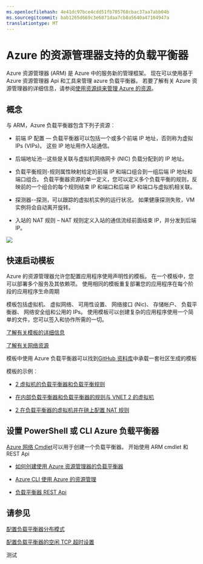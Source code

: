 ```yaml
---
ms.openlocfilehash: 4e41dc97bce4cdd51fb705768cbac37aa7abb04b
ms.sourcegitcommit: bab1265d669c3e6871daa7cb8a5640a47104947a
translationtype: MT
---
```

<properties
   pageTitle="Azure 的资源管理器支持的负载平衡器预览 |Microsoft Azure "
   description="在预览中使用负载平衡器使用 Azure 资源管理器 (ARM) powershell。 使用模板进行负载平衡器"
   services="load-balancer"
   documentationCenter="na"
   authors="joaoma"
   manager="adinah"
   editor="tysonn" />
<tags
   ms.service="load-balancer"
   ms.devlang="na"
   ms.topic="article"
   ms.tgt_pltfrm="na"
   ms.workload="infrastructure-services"
   ms.date="06/30/2015"
   ms.author="joaoma" />


# Azure 的资源管理器支持的负载平衡器 

Azure 资源管理器 (ARM) 是 Azure 中的服务新的管理框架。 现在可以使用基于 Azure 资源管理器 Api 和工具来管理 azure 负载平衡器。 若要了解有关 Azure 资源管理器的详细信息，请参阅[使用资源组来管理 Azure 的资源](../azure-preview-portal-using-resource-groups.md)。

## 概念

与 ARM，Azure 负载平衡器包含下列子资源︰

- 前端 IP 配置 — 负载平衡器可以包括一个或多个前端 IP 地址，否则称为虚拟 IPs (VIPs)。 这些 IP 地址用作入站通信。

- 后端地址池--这些是关联与虚拟机网络网卡 (NIC) 负载分配到的 IP 地址。

- 负载平衡规则-规则属性映射给定的前端 IP 和端口组合到一组后端 IP 地址和端口组合。 负载平衡器资源的单一定义，您可以定义多个负载平衡的规则，反映前的一个组合的每个规则结束 IP 和端口和后端 IP 和端口与虚拟机相关联。

- 探测器--探测，可以跟踪的虚拟机实例的运行状况。 如果健康探测失败，VM 实例将会自动离开旋转。

- 入站的 NAT 规则 – NAT 规则定义入站的通信流经前面结束 IP，并分发到后端 IP。


![](./media/load-balancer-arm/load-balancer-arm.png)



## 快速启动模板
Azure 的资源管理器允许您配置应用程序使用声明性的模板。 在一个模板中，您可以部署多个服务及其依赖项。 使用相同的模板重复部署您的应用程序在每个阶段的应用程序生命周期

模板包括虚拟机、 虚拟网络、 可用性设置、 网络接口 (Nic)、 存储帐户、 负载平衡器、 网络安全组和公用的 IPs。 使用模板可以创建复杂的应用程序使用一个简单的文件，您可以签入和协作所需的一切。

[了解有关模板的详细信息](http://go.microsoft.com/fwlink/?LinkId=544798)

[了解有关网络资源](../resource-groups-networking)

模板中使用 Azure 负载平衡器可以找到[GitHub 资料库](https://github.com/Azure/azure-quickstart-templates)中承载一套社区生成的模板

模板的示例︰

- [2 虚拟机的负载平衡器和负载平衡规则](http://go.microsoft.com/fwlink/?LinkId=544799)

- [在内部负载平衡器和负载平衡器的规则与 VNET 2 的虚拟机](http://go.microsoft.com/fwlink/?LinkId=544800)

- [2 在负载平衡器的虚拟机并在磅上配置 NAT 规则](http://go.microsoft.com/fwlink/?LinkId=544801)


## 设置 PowerShell 或 CLI Azure 负载平衡器

[Azure 网络 Cmdlet](https://msdn.microsoft.com/library/azure/mt163510.aspx)可以用于创建一个负载平衡器。 开始使用 ARM cmdlet 和 REST Api

- [如何创建使用 Azure 资源管理器的负载平衡器](../load-balancer-arm-powershell)

- [Azure CLI 使用 Azure 的资源管理](../xplat-cli-azure-resource-manager)

- [负载平衡器 REST Api](https://msdn.microsoft.com/library/azure/mt163651.aspx)


## 请参见

[配置负载平衡器分布模式](load-balancer-distribution-mode.md)

[配置负载平衡器的空闲 TCP 超时设置](load-balancer-tcp-idle-timeout.md)
 

测试
